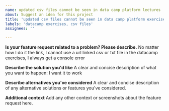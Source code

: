 ```yaml
---
name: updated csv files cannot be seen in data camp platform lectures
about: Suggest an idea for this project
title: 'updated csv files cannot be seen in data camp platform exercises'
labels: 'datacamp exercises, csv files'
assignees: ''

---
```


**Is your feature request related to a problem? Please describe.**
No matter how I do it the link, I cannot use a url linked csv or txt file in the datacamp exercises, I always get a console error

**Describe the solution you'd like**
A clear and concise description of what you want to happen: I want it to work

**Describe alternatives you've considered**
A clear and concise description of any alternative solutions or features you've considered.

**Additional context**
Add any other context or screenshots about the feature request here.
